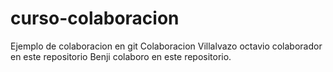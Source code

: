 # curso-colaboracion

Ejemplo de colaboracion en git
Colaboracion Villalvazo
octavio colaborador en este repositorio
Benji colaboro en este repositorio.
